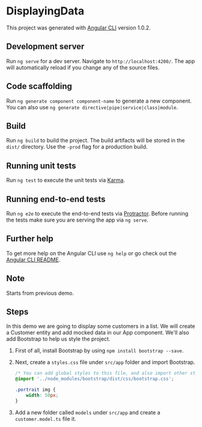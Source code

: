 # DisplayingData

This project was generated with [Angular CLI](https://github.com/angular/angular-cli) version 1.0.2.

## Development server

Run `ng serve` for a dev server. Navigate to `http://localhost:4200/`. The app will automatically reload if you change any of the source files.

## Code scaffolding

Run `ng generate component component-name` to generate a new component. You can also use `ng generate directive|pipe|service|class|module`.

## Build

Run `ng build` to build the project. The build artifacts will be stored in the `dist/` directory. Use the `-prod` flag for a production build.

## Running unit tests

Run `ng test` to execute the unit tests via [Karma](https://karma-runner.github.io).

## Running end-to-end tests

Run `ng e2e` to execute the end-to-end tests via [Protractor](http://www.protractortest.org/).
Before running the tests make sure you are serving the app via `ng serve`.

## Further help

To get more help on the Angular CLI use `ng help` or go check out the [Angular CLI README](https://github.com/angular/angular-cli/blob/master/README.md).

## Note

Starts from previous demo.

## Steps

In this demo we are going to display some customers in a list. We will create a Customer entity and add mocked data in our App component. We'll also add Bootstrap to help us style the project.

1. First of all, install Bootstrap by using `npm install bootstrap --save`.
2. Next, create a `styles.css` file under `src/app` folder and import Bootstrap.

    ```css
    /* You can add global styles to this file, and also import other style files */
    @import '../node_modules/bootstrap/dist/css/bootstrap.css';

    .portrait img {
        width: 50px;
    }
    ```

3. Add a new folder called `models` under `src/app` and create a `customer.model.ts` file it.
